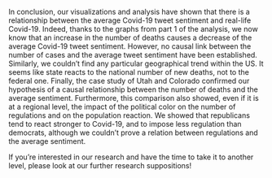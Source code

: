 In conclusion, our visualizations and analysis have shown that there is a relationship between the average Covid-19 tweet sentiment and real-life Covid-19. Indeed, thanks to the graphs from part 1 of the analysis, we now know that an increase in the number of deaths causes a decrease of the average Covid-19 tweet sentiment. However, no causal link between the number of cases and the average tweet sentiment have been established. Similarly, we couldn’t find any particular geographical trend within the US. It seems like state reacts to the national number of new deaths, not to the federal one. Finally, the case study of Utah and Colorado confirmed our hypothesis of a causal relationship between the number of deaths and the average sentiment. Furthermore, this comparison also showed, even if it is at a regional level, the impact of the political color on the number of regulations and on the population reaction. We showed that republicans tend to react stronger to Covid-19, and to impose less regulation than democrats, although we couldn’t prove a relation between regulations and the average sentiment. 

If you’re interested in our research and have the time to take it to another level, please look at our further research suppositions! 

